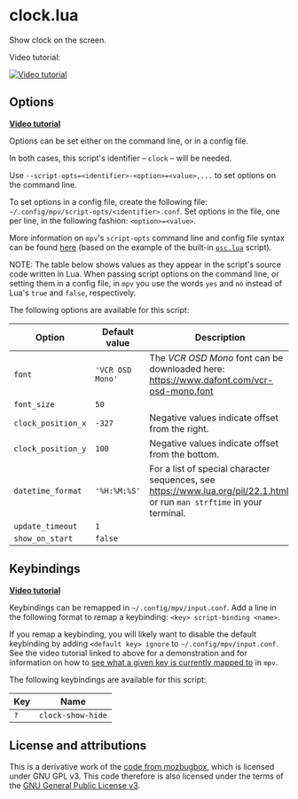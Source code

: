 # clock.lua

Show clock on the screen.

Video tutorial:

[![Video tutorial](https://img.youtube.com/vi/Pp3a5O5OI9U/0.jpg)](https://youtu.be/Pp3a5O5OI9U&t=3m36s)

## Options

[**Video tutorial**](https://youtu.be/rm1cSU88U2Y&t=6m01s)

Options can be set either on the command line, or in a config file.

In both cases, this script's identifier&nbsp;&ndash; `clock`&nbsp;&ndash; will be needed.

Use `--script-opts=<identifier>-<option>=<value>,...` to set options on the command line.

To set options in a config file, create the following file: `~/.config/mpv/script-opts/<identifier>.conf`. Set options in the file, one per line, in the following fashion: `<option>=<value>`.

More information on `mpv`'s `script-opts` command line and config file syntax can be found [here](https://mpv.io/manual/stable/#configuration) (based on the example of the built-in [`osc.lua`](https://github.com/mpv-player/mpv/blob/master/player/lua/osc.lua) script).

NOTE: The table below shows values as they appear in the script's source code written in Lua. When passing script options on the command line, or setting them in a config file, in `mpv` you use the words `yes` and `no` instead of Lua's `true` and `false`, respectively.

The following options are available for this script:

| Option | Default value | Description |
| --- | --- | --- |
| `font` | `'VCR OSD Mono'` | The _VCR OSD Mono_ font can be downloaded here: https://www.dafont.com/vcr-osd-mono.font |
| `font_size` | `50` |  |
| `clock_position_x` | `-327` | Negative values indicate offset from the right. |
| `clock_position_y` | `100` | Negative values indicate offset from the bottom. |
| `datetime_format` | `'%H:%M:%S'` | For a list of special character sequences, see https://www.lua.org/pil/22.1.html, or run `man strftime` in your terminal. |
| `update_timeout` | `1` |  |
| `show_on_start` | `false` |  |

## Keybindings

[**Video tutorial**](https://youtu.be/rm1cSU88U2Y&t=12m44s)

Keybindings can be remapped in `~/.config/mpv/input.conf`. Add a line in the following format to remap a keybinding: `<key> script-binding <name>`.

If you remap a keybinding, you will likely want to disable the default keybinding by adding `<default key> ignore` to `~/.config/mpv/input.conf`. See the video tutorial linked to above for a demonstration and for information on how to [see what a given key is currently mapped to](https://youtu.be/rm1cSU88U2Y&t=15m06s) in `mpv`.

The following keybindings are available for this script:

| Key | Name |
| --- | --- |
| `?` | `clock-show-hide` |

## License and attributions

This is a derivative work of the [code from mozbugbox](https://gitlab.com/mozbugbox/mpv-script-mozbugbox/-/blob/6c2e7f0ac2faa19563bf6f9d08d182371180758c/clock.lua), which is licensed under GNU GPL v3. This code therefore is also licensed under the terms of the [GNU General Public License v3](LICENSE).
